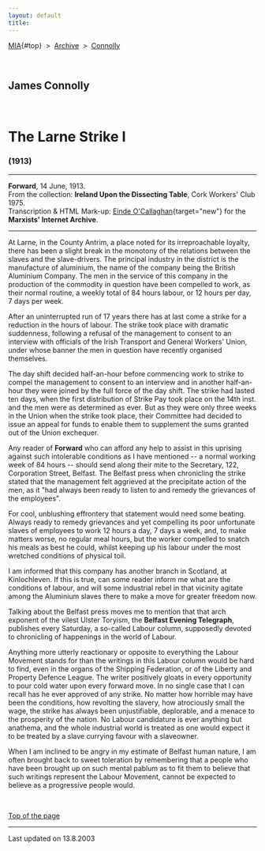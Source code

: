 ```yaml
---
layout: default
title: 
---
```

[MIA](../../../../index.htm){#top}  \> 
[Archive](../../../index.htm)  \>  [Connolly](../../index.htm)

 

## James Connolly

 

# The Larne Strike I

### (1913)

------------------------------------------------------------------------

**Forward**, 14 June, 1913.\
From the collection: **Ireland Upon the Dissecting Table**, Cork
Workers' Club 1975.\
Transcription & HTML Mark-up: [Einde
O'Callaghan](../../../../admin/volunteers/biographies/eocallaghan.htm){target="new"}
for the **Marxists' Internet Archive**.

------------------------------------------------------------------------

At Larne, in the County Antrim, a place noted for its irreproachable
loyalty, there has been a slight break in the monotony of the relations
between the slaves and the slave-drivers. The principal industry in the
district is the manufacture of aluminium, the name of the company being
the British Aluminium Company. The men in the service of this company in
the production of the commodity in question have been compelled to work,
as their normal routine, a weekly total of 84 hours labour, or 12 hours
per day, 7 days per week.

After an uninterrupted run of 17 years there has at last come a strike
for a reduction in the hours of labour. The strike took place with
dramatic suddenness, following a refusal of the management to consent to
an interview with officials of the Irish Transport and General Workers'
Union, under whose banner the men in question have recently organised
themselves.

The day shift decided half-an-hour before commencing work to strike to
compel the management to consent to an interview and in another
half-an-hour they were joined by the full force of the day shift. The
strike had lasted ten days, when the first distribution of Strike Pay
took place on the 14th inst. and the men were as determined as ever. But
as they were only three weeks in the Union when the strike took place,
their Committee had decided to issue an appeal for funds to enable them
to supplement the sums granted out of the Union exchequer.

Any reader of **Forward** who can afford any help to assist in this
uprising against such intolerable conditions as I have mentioned -- a
normal working week of 84 hours -- should send along their mite to the
Secretary, 122, Corporation Street, Belfast. The Belfast press when
chronicling the strike stated that the management felt aggrieved at the
precipitate action of the men, as it "had always been ready to listen to
and remedy the grievances of the employees".

For cool, unblushing effrontery that statement would need some beating.
Always ready to remedy grievances and yet compelling its poor
unfortunate slaves of employees to work 12 hours a day, 7 days a week,
and, to make matters worse, no regular meal hours, but the worker
compelled to snatch his meals as best he could, whilst keeping up his
labour under the most wretched conditions of physical toil.

I am informed that this company has another branch in Scotland, at
Kinlochleven. If this is true, can some reader inform me what are the
conditions of labour, and will some industrial rebel in that vicinity
agitate among the Aluminium slaves there to make a move for greater
freedom now.

Talking about the Belfast press moves me to mention that that arch
exponent of the vilest Ulster Toryism, the **Belfast Evening
Telegraph**, publishes every Saturday, a so-called Labour column,
supposedly devoted to chronicling of happenings in the world of Labour.

Anything more utterly reactionary or opposite to everything the Labour
Movement stands for than the writings in this Labour column would be
hard to find, even in the organs of the Shipping Federation, or of the
Liberty and Property Defence League. The writer positively gloats in
every opportunity to pour cold water upon every forward move. In no
single case that I can recall has he ever approved of any strike. No
matter how horrible may have been the conditions, how revolting the
slavery, how atrociously small the wage, the strike has always been
unjustifiable, deplorable, and a menace to the prosperity of the nation.
No Labour candidature is ever anything but anathema, and the whole
industrial world is treated as one would expect it to be treated by a
slave currying favour with a slaveowner.

When I am inclined to be angry in my estimate of Belfast human nature, I
am often brought back to sweet toleration by remembering that a people
who have been brought up on such mental pablum as to fit them to believe
that such writings represent the Labour Movement, cannot be expected to
believe as a progressive people would.

 

[Top of the page](#top)

------------------------------------------------------------------------

Last updated on 13.8.2003
